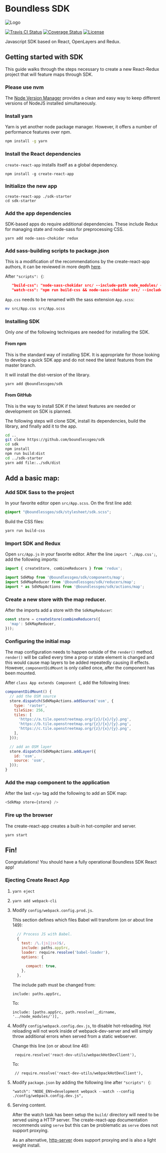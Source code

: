 
# Boundless SDK
![Logo](http://boundlessgeo.github.io/sdk/book/styles/boundless_sdk_horiz.svg)

[![Travis CI Status](https://secure.travis-ci.org/boundlessgeo/sdk.svg)](http://travis-ci.org/#!/boundlessgeo/sdk)
[![Coverage Status](https://coveralls.io/repos/github/boundlessgeo/sdk/badge.svg?branch=master)](https://coveralls.io/github/boundlessgeo/sdk?branch=master)
[![License](https://img.shields.io/badge/License-Apache%202.0-blue.svg)](https://opensource.org/licenses/Apache-2.0)

Javascript SDK based on React, OpenLayers and Redux.

## Getting started with SDK

This guide walks through the steps necessary to create a new React-Redux
project that will feature maps through SDK.

### Please use nvm

The [Node Version Manager](https://github.com/creationix/nvm)
provides a clean and easy way to keep
different versions of NodeJS installed simultaneously.

### Install yarn

Yarn is yet another node package manager. However, it offers a number
of performance features over npm.

```bash
npm install -g yarn
```

### Install the React dependencies

`create-react-app` installs itself as a global dependency.

```
npm install -g create-react-app
```

### Initialize the new app

```
create-react-app ./sdk-starter
cd sdk-starter
```

### Add the app dependencies

SDK-based apps do require additional dependencies. These include Redux for
managing state and node-sass for preprocessing CSS.

```
yarn add node-sass-chokidar redux
```

### Add sass-building scripts to package.json

This is a modification of the recommendations by the create-react-app authors,
it can be reviewed in more depth [here](https://github.com/facebookincubator/create-react-app/blob/master/packages/react-scripts/template/README.md#adding-a-css-preprocessor-sass-less-etc).


After `"scripts": {`:

```json
   "build-css": "node-sass-chokidar src/ --include-path node_modules/ -o src/",
   "watch-css": "npm run build-css && node-sass-chokidar src/ --include-path node_modules/ -o src/ --watch --recursive",
```

`App.css` needs to be renamed with the sass extension `App.scss`:

```bash
mv src/App.css src/App.scss
```

### Installing SDK

Only *one* of the following techniques are needed for installing
the SDK.

#### From npm

This is the standard way of installing SDK.
It is appropriate for those looking to develop a quick SDK app
and do not need the latest features from the master branch.

It will install the dist-version of the library.

```bash
yarn add @boundlessgeo/sdk
```

#### From GitHub

This is the way to install SDK if the latest features are needed
or development on SDK is planned.

The following steps will clone SDK, install its dependencies,
build the library, and finally add it to the app.

```bash
cd ..
git clone https://github.com/boundlessgeo/sdk
cd sdk
npm install
npm run build:dist
cd ../sdk-starter
yarn add file:../sdk/dist
```

## Add a basic map:

### Add SDK Sass to the project

In your favorite editor open `src/App.scss`. On the first line add:

```css
@import "@boundlessgeo/sdk/stylesheet/sdk.scss";
```

Build the CSS files:

```bash
yarn run build-css
```

### Import SDK and Redux

Open `src/App.js` in your favorite editor. After the line `import './App.css';`,
add the following imports:


```javascript
import { createStore, combineReducers } from 'redux';

import SdkMap from '@boundlessgeo/sdk/components/map';
import SdkMapReducer from '@boundlessgeo/sdk/reducers/map';
import * as SdkMapActions from '@boundlessgeo/sdk/actions/map';
```

### Create a new store with the map reducer.

After the imports add a store with the `SdkMapReducer`:
```javascript
const store = createStore(combineReducers({
  'map': SdkMapReducer,
}));
```
### Configuring the initial map

The map configuration needs to happen outside of the `render()` method.
`render()` will be called every time a prop or state element is changed
and this would cause map layers to be added repeatedly causing ill effects.
However, `componentDidMount` is only called once, after the component has been
mounted.

After `class App extends Component {`, add the following lines:

```javascript
componentDidMount() {
  // add the OSM source
  store.dispatch(SdkMapActions.addSource('osm', {
    type: 'raster',
    tileSize: 256,
    tiles: [
      'https://a.tile.openstreetmap.org/{z}/{x}/{y}.png',
      'https://b.tile.openstreetmap.org/{z}/{x}/{y}.png',
      'https://c.tile.openstreetmap.org/{z}/{x}/{y}.png',
    ],
  }));

  // add an OSM layer
  store.dispatch(SdkMapActions.addLayer({
    id: 'osm',
    source: 'osm',
  }));
}
```

### Add the map component to the application

After the last `</p>` tag add the following to add an SDK map:

```javascript
<SdkMap store={store} />
```

### Fire up the browser

The create-react-app creates a built-in hot-compiler and server.
```
yarn start
```

## Fin!

Congratulations! You should have a fully operational Boundless SDK React app!


### Ejecting Create React App

1. `yarn eject`
2. `yarn add webpack-cli`
3. Modify `config/webpack.config.prod.js`.

    This section defines which files Babel will transform (on or about line 149):
    ```javascript
      // Process JS with Babel.
      {
        test: /\.(js|jsx)$/,
        include: paths.appSrc,
        loader: require.resolve('babel-loader'),
        options: {

          compact: true,
        },
      },
    ```

    The include path must be changed from: 
    ```
    include: paths.appSrc,
    ```
    To:
    ```
    include: [paths.appSrc, path.resolve(__dirname, '../node_modules/')],
    ```
4. Modify `config/webpack.config.dev.js`, to disable hot-reloading.
   Hot reloading will not work inside of webpack-dev-server and will simply
   throw additional errors when served from a static webserver.

   Change this line (on or about line 46):

   ```
    require.resolve('react-dev-utils/webpackHotDevClient'),
   ```

   To:
   ```
    // require.resolve('react-dev-utils/webpackHotDevClient'),

   ```

5. Modify `package.json` by adding the following line after `"scripts": {`:
    ```
    "watch": "NODE_ENV=development webpack --watch --config ./config/webpack.config.dev.js",
    ```
6. Serving content.

    After the watch task has been setup the `build/` directory will need to be
    served using a HTTP server. The create-react-app documentation recommends using
    `serve` but this can be problematic as `serve` does not support proxying.

    As an alternative, [http-server](https://github.com/indexzero/http-server) does support
    proxying and is also a light weight install.

